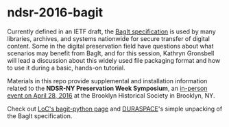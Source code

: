 # ndsr-2016-bagit
Currently defined in an IETF draft, the [BagIt specification](https://tools.ietf.org/html/draft-kunze-bagit-08) is used by many libraries, archives, and systems nationwide for secure transfer of digital content. Some in the digital preservation field have questions about what scenarios may benefit from BagIt, and for this session, Kathryn Gronsbell will lead a discussion about this widely used file packaging format and how to use it during a basic, hands-on tutorial. 

Materials in this repo provide supplemental and installation information related to the __NDSR-NY Preservation Week Symposium__, an [in-person event on April 28, 2016](http://ndsr.nycdigital.org/ndsrsymposium/) at the Brooklyn Historical Society in Brooklyn, NY. 

Check out [LoC's bagit-python page](http://libraryofcongress.github.io/bagit-python/) and  [DURASPACE](https://wiki.duraspace.org/display/DPNC/BagIt+Specification)'s simple unpacking of the BagIt specification.
